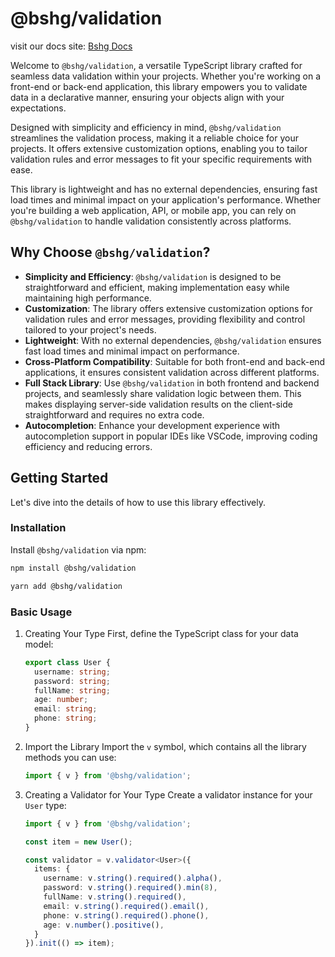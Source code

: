 # @bshg/validation

visit our docs site: [Bshg Docs](https://docs.bshgen.com/ts-validation)

Welcome to `@bshg/validation`, a versatile TypeScript library crafted for seamless data validation within your projects.
Whether you're working on a front-end or back-end application, this library empowers you to validate data in a
declarative manner, ensuring your objects align with your expectations.

Designed with simplicity and efficiency in mind, `@bshg/validation` streamlines the validation process, making it a
reliable choice for your projects. It offers extensive customization options, enabling you to tailor validation rules
and error messages to fit your specific requirements with ease.

This library is lightweight and has no external dependencies, ensuring fast load times and minimal impact on your
application's performance. Whether you're building a web application, API, or mobile app, you can rely on
`@bshg/validation` to handle validation consistently across platforms.

## Why Choose `@bshg/validation`?

- **Simplicity and Efficiency**: `@bshg/validation` is designed to be straightforward and efficient, making
  implementation easy while maintaining high performance.
- **Customization**: The library offers extensive customization options for validation rules and error messages,
  providing flexibility and control tailored to your project's needs.
- **Lightweight**: With no external dependencies, `@bshg/validation` ensures fast load times and minimal impact on
  performance.
- **Cross-Platform Compatibility**: Suitable for both front-end and back-end applications, it ensures consistent
  validation across different platforms.
- **Full Stack Library**: Use `@bshg/validation` in both frontend and backend projects, and seamlessly share validation
  logic between them. This makes displaying server-side validation results on the client-side straightforward and
  requires no extra code.
- **Autocompletion**: Enhance your development experience with autocompletion support in popular IDEs like VSCode,
  improving coding efficiency and reducing errors.

## Getting Started

Let's dive into the details of how to use this library effectively.

### Installation

Install `@bshg/validation` via npm:

```bash
npm install @bshg/validation
```

```bash
yarn add @bshg/validation
```

### Basic Usage

1. Creating Your Type
   First, define the TypeScript class for your data model:
    ```typescript
    export class User {
      username: string;
      password: string;
      fullName: string;
      age: number;
      email: string;
      phone: string;
    }
    ```

2. Import the Library
   Import the `v` symbol, which contains all the library methods you can use:
    ```typescript
    import { v } from '@bshg/validation';
    ```

3. Creating a Validator for Your Type
   Create a validator instance for your `User` type:
    ```typescript
    import { v } from '@bshg/validation';
    
    const item = new User();
    
    const validator = v.validator<User>({
      items: {
        username: v.string().required().alpha(),
        password: v.string().required().min(8),
        fullName: v.string().required(),
        email: v.string().required().email(),
        phone: v.string().required().phone(),
        age: v.number().positive(),
      }
    }).init(() => item);
    ```
